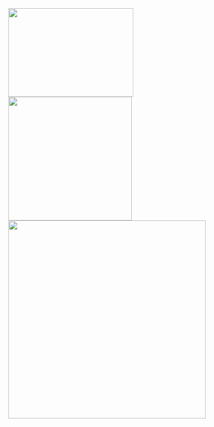 
<img src="https://shatzakis.files.wordpress.com/2012/02/steven-hatzakis.jpg?" width="253" height="179">


<img src="https://bcaventures.com/wp-content/uploads/2018/07/BCAV_v36_reduced.png" width="250" height="250">


<img src="https://www.forexbrokers.com/resources/forexbrokers-logo.svg" width="400" height="400">
